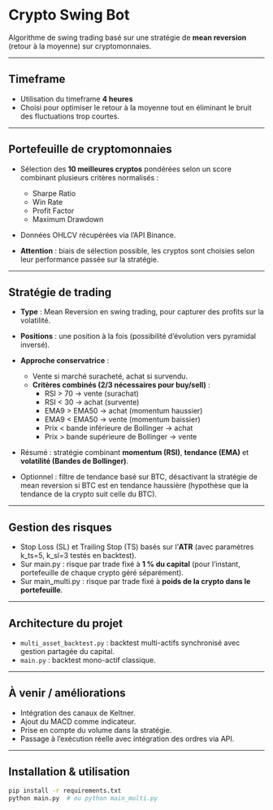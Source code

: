 # Crypto Swing Bot

Algorithme de swing trading basé sur une stratégie de **mean reversion** (retour à la moyenne) sur cryptomonnaies.

---

## Timeframe

- Utilisation du timeframe **4 heures**  
- Choisi pour optimiser le retour à la moyenne tout en éliminant le bruit des fluctuations trop courtes.

---

## Portefeuille de cryptomonnaies

- Sélection des **10 meilleures cryptos** pondérées selon un score combinant plusieurs critères normalisés :  
  - Sharpe Ratio  
  - Win Rate  
  - Profit Factor  
  - Maximum Drawdown  

- Données OHLCV récupérées via l’API Binance.

- **Attention** : biais de sélection possible, les cryptos sont choisies selon leur performance passée sur la stratégie.

---

## Stratégie de trading

- **Type** : Mean Reversion en swing trading, pour capturer des profits sur la volatilité.  
- **Positions** : une position à la fois (possibilité d’évolution vers pyramidal inversé).  
- **Approche conservatrice** :  
  - Vente si marché suracheté, achat si survendu.  
  - **Critères combinés (2/3 nécessaires pour buy/sell)** :  
    - RSI > 70 → vente (surachat)  
    - RSI < 30 → achat (survente)  
    - EMA9 > EMA50 → achat (momentum haussier)  
    - EMA9 < EMA50 → vente (momentum baissier)  
    - Prix < bande inférieure de Bollinger → achat  
    - Prix > bande supérieure de Bollinger → vente  

- Résumé : stratégie combinant **momentum (RSI)**, **tendance (EMA)** et **volatilité (Bandes de Bollinger)**.

- Optionnel : filtre de tendance basé sur BTC, désactivant la stratégie de mean reversion si BTC est en tendance haussière (hypothèse que la tendance de la crypto suit celle du BTC).

---

## Gestion des risques

- Stop Loss (SL) et Trailing Stop (TS) basés sur l’**ATR** (avec paramètres k_ts=5, k_sl=3 testés en backtest).  
- Sur main.py : risque par trade fixé à **1 % du capital** (pour l’instant, portefeuille de chaque crypto géré séparément).  
- Sur main_multi.py : risque par trade fixé à **poids de la crypto dans le portefeuille**.
---

## Architecture du projet

- `multi_asset_backtest.py` : backtest multi-actifs synchronisé avec gestion partagée du capital.  
- `main.py` : backtest mono-actif classique.

---

## À venir / améliorations

- Intégration des canaux de Keltner.  
- Ajout du MACD comme indicateur.  
- Prise en compte du volume dans la stratégie.  
- Passage à l’exécution réelle avec intégration des ordres via API.

---

## Installation & utilisation

```bash
pip install -r requirements.txt
python main.py  # ou python main_multi.py
